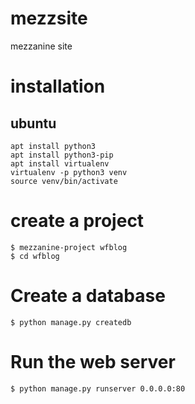 # mezzsite
mezzanine site

# installation

## ubuntu
```
apt install python3
apt install python3-pip
apt install virtualenv
virtualenv -p python3 venv
source venv/bin/activate

```
# create a project
```
$ mezzanine-project wfblog
$ cd wfblog
```

# Create a database
```
$ python manage.py createdb
```
# Run the web server
```
$ python manage.py runserver 0.0.0.0:80
```
